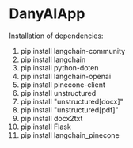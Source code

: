 # DanyAIApp

Installation of dependencies:

1. pip install langchain-community
2. pip install langchain
3. pip install python-doten
4. pip install langchain-openai
5. pip install pinecone-client
6. pip install unstructured
7. pip install "unstructured[docx]"
8. pip install "unstructured[pdf]"
9. pip install docx2txt
10. pip install Flask
11. pip install langchain_pinecone
